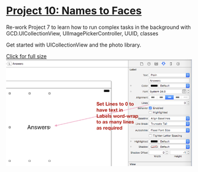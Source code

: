 # [Project 10: Names to Faces](https://www.hackingwithswift.com/read/10/overview)

Re-work Project 7 to learn how to run complex tasks in the background with GCD.UICollectionView, UIImagePickerController, UUID, classes

Get started with UICollectionView and the photo library.

[Click for full size](https://raw.githubusercontent.com/dlcmh/ios-playground/hws-09-grand-central-dispatch/1.png)
![...](1.png "...")
